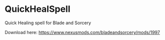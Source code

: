 # QuickHealSpell
Quick Healing spell for Blade and Sorcery

Download here:
https://www.nexusmods.com/bladeandsorcery/mods/1997
